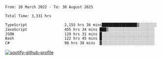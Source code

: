<!--START_SECTION:waka-->

```txt
From: 20 March 2022 - To: 30 August 2025

Total Time: 3,331 hrs

TypeScript                 2,155 hrs 36 mins████████████████▒░░░░░░░░   64.71 %
JavaScript                 455 hrs 34 mins ███▒░░░░░░░░░░░░░░░░░░░░░   13.68 %
JSON                       129 hrs 31 mins █░░░░░░░░░░░░░░░░░░░░░░░░   03.89 %
Bash                       122 hrs 45 mins █░░░░░░░░░░░░░░░░░░░░░░░░   03.69 %
C#                         98 hrs 38 mins  ▓░░░░░░░░░░░░░░░░░░░░░░░░   02.96 %
```

<!--END_SECTION:waka-->
[![spotify-github-profile](https://spotify-github-profile.vercel.app/api/view?uid=c00zprrvy9xiloa9qnco3hmng&cover_image=true&theme=novatorem&show_offline=false&background_color=121212&bar_color=53b14f&bar_color_cover=false)](https://spotify-github-profile.vercel.app/api/view?uid=c00zprrvy9xiloa9qnco3hmng&redirect=true)



